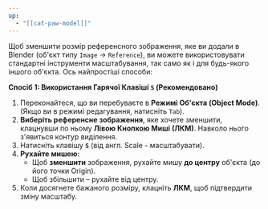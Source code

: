 ```yaml
---
up:
  - "[[cat-paw-model]]"
---
```

Щоб зменшити розмір референсного зображення, яке ви додали в Blender (об'єкт типу `Image` -> `Reference`), ви можете використовувати стандартні інструменти масштабування, так само як і для будь-якого іншого об'єкта. Ось найпростіші способи:

**Спосіб 1: Використання Гарячої Клавіші `S` (Рекомендовано)**

1. Переконайтеся, що ви перебуваєте в **Режимі Об'єкта (Object Mode)**. (Якщо ви в режимі редагування, натисніть `Tab`).
2. **Виберіть референсне зображення**, яке хочете зменшити, клацнувши по ньому **Лівою Кнопкою Миші (ЛКМ)**. Навколо нього з'явиться контур виділення.
3. Натисніть клавішу **`S`** (від англ. Scale - масштабувати).
4. **Рухайте мишею:**
    - Щоб **зменшити** зображення, рухайте мишу **до центру** об'єкта (до його точки Origin).
    - Щоб збільшити – рухайте від центру.
5. Коли досягнете бажаного розміру, клацніть **ЛКМ**, щоб підтвердити зміну масштабу.